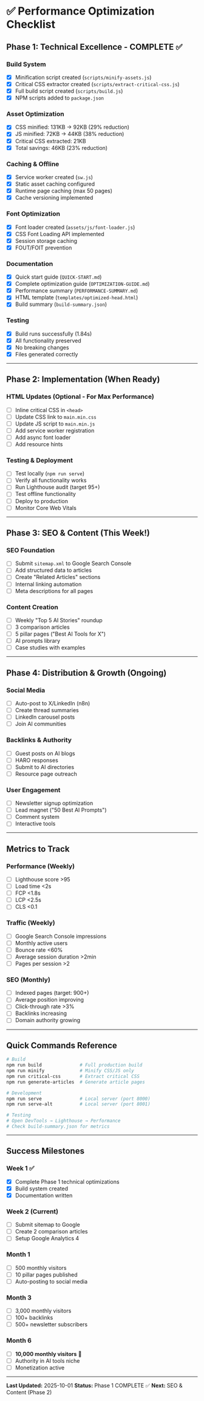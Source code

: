 # ✅ Performance Optimization Checklist

## Phase 1: Technical Excellence - COMPLETE ✅

### Build System
- [x] Minification script created (`scripts/minify-assets.js`)
- [x] Critical CSS extractor created (`scripts/extract-critical-css.js`)
- [x] Full build script created (`scripts/build.js`)
- [x] NPM scripts added to `package.json`

### Asset Optimization
- [x] CSS minified: 131KB → 92KB (29% reduction)
- [x] JS minified: 72KB → 44KB (38% reduction)
- [x] Critical CSS extracted: 21KB
- [x] Total savings: 46KB (23% reduction)

### Caching & Offline
- [x] Service worker created (`sw.js`)
- [x] Static asset caching configured
- [x] Runtime page caching (max 50 pages)
- [x] Cache versioning implemented

### Font Optimization
- [x] Font loader created (`assets/js/font-loader.js`)
- [x] CSS Font Loading API implemented
- [x] Session storage caching
- [x] FOUT/FOIT prevention

### Documentation
- [x] Quick start guide (`QUICK-START.md`)
- [x] Complete optimization guide (`OPTIMIZATION-GUIDE.md`)
- [x] Performance summary (`PERFORMANCE-SUMMARY.md`)
- [x] HTML template (`templates/optimized-head.html`)
- [x] Build summary (`build-summary.json`)

### Testing
- [x] Build runs successfully (1.84s)
- [x] All functionality preserved
- [x] No breaking changes
- [x] Files generated correctly

---

## Phase 2: Implementation (When Ready)

### HTML Updates (Optional - For Max Performance)
- [ ] Inline critical CSS in `<head>`
- [ ] Update CSS link to `main.min.css`
- [ ] Update JS script to `main.min.js`
- [ ] Add service worker registration
- [ ] Add async font loader
- [ ] Add resource hints

### Testing & Deployment
- [ ] Test locally (`npm run serve`)
- [ ] Verify all functionality works
- [ ] Run Lighthouse audit (target 95+)
- [ ] Test offline functionality
- [ ] Deploy to production
- [ ] Monitor Core Web Vitals

---

## Phase 3: SEO & Content (This Week!)

### SEO Foundation
- [ ] Submit `sitemap.xml` to Google Search Console
- [ ] Add structured data to articles
- [ ] Create "Related Articles" sections
- [ ] Internal linking automation
- [ ] Meta descriptions for all pages

### Content Creation
- [ ] Weekly "Top 5 AI Stories" roundup
- [ ] 3 comparison articles
- [ ] 5 pillar pages ("Best AI Tools for X")
- [ ] AI prompts library
- [ ] Case studies with examples

---

## Phase 4: Distribution & Growth (Ongoing)

### Social Media
- [ ] Auto-post to X/LinkedIn (n8n)
- [ ] Create thread summaries
- [ ] LinkedIn carousel posts
- [ ] Join AI communities

### Backlinks & Authority
- [ ] Guest posts on AI blogs
- [ ] HARO responses
- [ ] Submit to AI directories
- [ ] Resource page outreach

### User Engagement
- [ ] Newsletter signup optimization
- [ ] Lead magnet ("50 Best AI Prompts")
- [ ] Comment system
- [ ] Interactive tools

---

## Metrics to Track

### Performance (Weekly)
- [ ] Lighthouse score >95
- [ ] Load time <2s
- [ ] FCP <1.8s
- [ ] LCP <2.5s
- [ ] CLS <0.1

### Traffic (Weekly)
- [ ] Google Search Console impressions
- [ ] Monthly active users
- [ ] Bounce rate <60%
- [ ] Average session duration >2min
- [ ] Pages per session >2

### SEO (Monthly)
- [ ] Indexed pages (target: 900+)
- [ ] Average position improving
- [ ] Click-through rate >3%
- [ ] Backlinks increasing
- [ ] Domain authority growing

---

## Quick Commands Reference

```bash
# Build
npm run build              # Full production build
npm run minify             # Minify CSS/JS only
npm run critical-css       # Extract critical CSS
npm run generate-articles  # Generate article pages

# Development
npm run serve              # Local server (port 8000)
npm run serve-alt          # Local server (port 8001)

# Testing
# Open DevTools → Lighthouse → Performance
# Check build-summary.json for metrics
```

---

## Success Milestones

### Week 1 ✅
- [x] Complete Phase 1 technical optimizations
- [x] Build system created
- [x] Documentation written

### Week 2 (Current)
- [ ] Submit sitemap to Google
- [ ] Create 2 comparison articles
- [ ] Setup Google Analytics 4

### Month 1
- [ ] 500 monthly visitors
- [ ] 10 pillar pages published
- [ ] Auto-posting to social media

### Month 3
- [ ] 3,000 monthly visitors
- [ ] 100+ backlinks
- [ ] 500+ newsletter subscribers

### Month 6
- [ ] **10,000 monthly visitors** 🎯
- [ ] Authority in AI tools niche
- [ ] Monetization active

---

**Last Updated:** 2025-10-01
**Status:** Phase 1 COMPLETE ✅
**Next:** SEO & Content (Phase 2)
